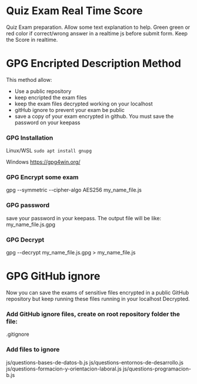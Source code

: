 # Quiz Exam Real Time Score
Quiz Exam preparation. Allow some text explanation to help. Green green or red color if correct/wrong answer in a realtime js before submit form. Keep the Score in realtime.

# GPG Encripted Description Method
This method allow:
- Use a public repository
- keep encripted the exam files
- keep the exam files decrypted working on your localhost
- gitHub ignore to prevent your exam be public
- save a copy of your exam encrypted in github. You must save the password on your keepass

### GPG Installation
Linux/WSL
```sudo apt install gnupg ```

Windows
https://gpg4win.org/

### GPG Encrypt some exam
gpg --symmetric --cipher-algo AES256 my_name_file.js

### GPG password 
save your password in your keepass. The output file will be like:
my_name_file.js.gpg

### GPG Decrypt
gpg --decrypt my_name_file.js.gpg > my_name_file.js

# GPG GitHub ignore
Now you can save the exams of sensitive files encrypted in a public GitHub repository but keep running these files running in your localhost Decrypted.

### Add GitHub ignore files, create on root repository folder the file:
.gitignore

### Add files to ignore
js/questions-bases-de-datos-b.js
js/questions-entornos-de-desarrollo.js
js/questions-formacion-y-orientacion-laboral.js
js/questions-programacion-b.js









